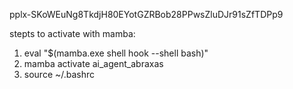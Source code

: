 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

stepts to activate with mamba:

1. eval "$(mamba.exe shell hook --shell bash)"
2. mamba activate ai_agent_abraxas
3. source ~/.bashrc